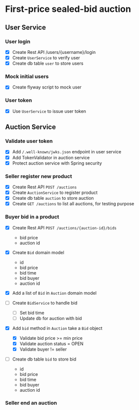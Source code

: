 # First-price sealed-bid auction

## User Service

### User login

- [x] Create Rest API /users/{username}/login
- [x] Create `UserService` to verify user
- [x] Create db table `user` to store users

### Mock initial users

- [x] Create flyway script to mock user

### User token

- [x] Use `UserService` to issue user token

## Auction Service

### Validate user token

- [x] Add `/.well-known/jwks.json` endpoint in user service
- [x] Add TokenValidator in auction service
- [x] Protect auction service with Spring security

### Seller register new product

- [x] Create Rest API `POST /auctions`
- [x] Create `AuctionService` to register product
- [x] Create db table `auction` to store auction
- [x] Create `GET /auctions` to list all auctions, for testing purpose

### Buyer bid in a product

- [x] Create Rest API `POST /auctions/{auction-id}/bids`
    - bid price
    - auction id

- [x] Create `Bid` domain model
    - id
    - bid price
    - bid time
    - bid buyer
    - auction id

- [x] Add a list of `Bid` in `Auction` domain model

- [ ] Create `BidService` to handle bid
    - [ ] Set bid time
    - [ ] Update db for auction with bid 

- [x] Add `bid` method in `Auction` take a `Bid` object
    - [x] Validate bid price >= min price
    - [x] Validate auction status = OPEN
    - [x] Validate buyer != seller

- [ ] Create db table `bid` to store bid
    - id
    - bid price
    - bid time
    - bid buyer
    - auction id

### Seller end an auction
